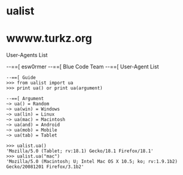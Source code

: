 # ualist
# wwww.turkz.org
User-Agents List

--==[ esw0rmer
--==[ Blue Code Team
--==[ User-Agent List
~~~~~~~~~~~~~~~~~~~~~~~~~
--==[ Guide
>>> from ualist import ua
>>> print ua() or print ua(argument)

--==[ Argument
~> ua() = Random
~> ua(win) = Windows
~> ua(lin) = Linux
~> ua(mac) = Macintosh
~> ua(and) = Android
~> ua(mob) = Mobile
~> ua(tab) = Tablet

>>> ualist.ua()
'Mozilla/5.0 (Tablet; rv:18.1) Gecko/18.1 Firefox/18.1'
>>> ualist.ua("mac")
'Mozilla/5.0 (Macintosh; U; Intel Mac OS X 10.5; ko; rv:1.9.1b2) Gecko/20081201 Firefox/3.1b2'
